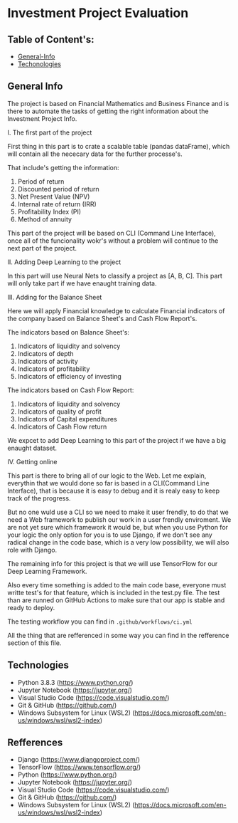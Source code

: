 # Investment Project Evaluation

## Table of Content's:
* [General-Info](#general-info)
* [Techonologies](#technologies)



## General Info

The project is based on Financial Mathematics and Business Finance and is there to automate the tasks of getting the right information about the Investment Project Info. 

I. The first part of the project 

First thing in this part is to crate a scalable table (pandas dataFrame), which will contain all the nececary data for the further processe's.

That include's getting the information:
1. Period of return 
2. Discounted period of return
3. Net Present Value (NPV)
4. Internal rate of return (IRR)
5. Profitability Index (PI)
6. Method of annuity

This part of the project will be based on CLI (Command Line Interface), once all of the funcionality wokr's without a problem will continue to the next part of the project.

II. Adding Deep Learning to the project

In this part will use Neural Nets to classify a project as [A, B, C].
This part will only take part if we have enaught training data.

III. Adding for the Balance Sheet

Here we will apply Financial knowledge to calculate Financial indicators of the company based on Balance Sheet's and Cash Flow Report's.

The indicators based on Balance Sheet's:
1. Indicators of liquidity and solvency
2. Indicators of depth
3. Indicators of activity
4. Indicators of profitability
5. Indicators of efficiency of investing

The indicators based on Cash Flow Report:
1. Indicators of liquidity and solvency
2. Indicators of quality of profit
3. Indicators of Capital expenditures
4. Indicators of Cash Flow return

We expcet to add Deep Learning to this part of the project if we have a big enaught dataset. 

IV. Getting online

This part is there to bring all of our logic to the Web. Let me explain, everythin that we would done so far is based in a CLI(Command Line Interface), that is because it is easy to debug and it is realy easy to keep track of the progress.

But no one wuld use a CLI so we need to make it user frendly, to do that we need a Web framework to publish our work in a user frendly enviroment. We are not yet sure which framework it would be, but when you use Python for your logic the only option for you is to use Django, if we don't see any radical change in the code base, which is a very low possibility, we will also role with Django.


The remaining info for this project is that we will use TensorFlow for our Deep Learning Framework. 

Also every time something is added to the main code base, everyone must writte test's for that feature, which is included in the test.py file. The test than are runned on GitHub Actions to make sure that our app is stable and ready to deploy.

The testing workflow you can find in <code>.github/workflows/ci.yml</code>

All the thing that are refferenced in some way you can find in the refference section of this file.


## Technologies
* Python 3.8.3 (https://www.python.org/)
* Jupyter Notebook (https://jupyter.org/)
* Visual Studio Code (https://code.visualstudio.com/)
* Git & GitHub (https://github.com/)
* Windows Subsystem for Linux (WSL2) (https://docs.microsoft.com/en-us/windows/wsl/wsl2-index)





## Refferences
* Django (https://www.djangoproject.com/)
* TensorFlow (https://www.tensorflow.org/)
* Python (https://www.python.org/)
* Jupyter Notebook (https://jupyter.org/)
* Visual Studio Code (https://code.visualstudio.com/)
* Git & GitHub (https://github.com/)
* Windows Subsystem for Linux (WSL2) (https://docs.microsoft.com/en-us/windows/wsl/wsl2-index)



